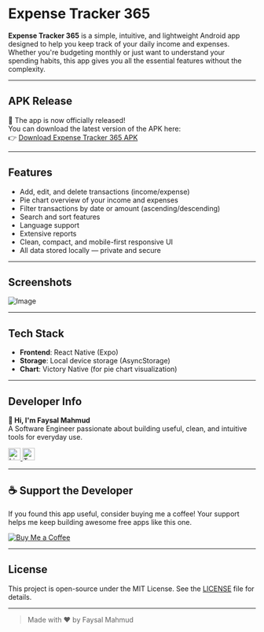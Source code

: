# Expense Tracker 365

**Expense Tracker 365** is a simple, intuitive, and lightweight Android app designed to help you keep track of your daily income and expenses. Whether you're budgeting monthly or just want to understand your spending habits, this app gives you all the essential features without the complexity.

---

## APK Release

🚀 The app is now officially released!  
You can download the latest version of the APK here:  
👉 [Download Expense Tracker 365 APK](https://github.com/faysalmahmud74/expensetracker365/archive/refs/heads/main.zip)

---

## Features

- Add, edit, and delete transactions (income/expense)
- Pie chart overview of your income and expenses
- Filter transactions by date or amount (ascending/descending)
- Search and sort features
- Language support
- Extensive reports
- Clean, compact, and mobile-first responsive UI
- All data stored locally — private and secure

---

## Screenshots

![Image](https://github.com/user-attachments/assets/4c47ce2f-865e-4a2b-80a7-40b4ded7b77c)

---

## Tech Stack

- **Frontend**: React Native (Expo)
- **Storage**: Local device storage (AsyncStorage)
- **Chart**: Victory Native (for pie chart visualization)

---

## Developer Info

**👋 Hi, I'm Faysal Mahmud**  
A Software Engineer passionate about building useful, clean, and intuitive tools for everyday use.

<div align="left">
  <a href="https://linkedin.com/in/faysalmahmud74" target="_blank">
    <img
      src="https://img.shields.io/static/v1?message=LinkedIn&logo=linkedin&label=&color=0077B5&logoColor=white&labelColor=&style=for-the-badge"
      height="25"
      alt="LinkedIn logo"
    />
  </a>
  <a href="https://twitter.com/faysalignity" target="_blank">
    <img
      src="https://img.shields.io/static/v1?message=Twitter&logo=twitter&label=&color=1DA1F2&logoColor=white&labelColor=&style=for-the-badge"
      height="25"
      alt="Twitter logo"
    />
  </a>
</div>

---

## ☕ Support the Developer

If you found this app useful, consider buying me a coffee! Your support helps me keep building awesome free apps like this one.

[![Buy Me a Coffee](https://www.buymeacoffee.com/assets/img/custom_images/orange_img.png)](https://www.buymeacoffee.com/faysalmahmud)

---

## License

This project is open-source under the MIT License. See the [LICENSE](LICENSE) file for details.

---

> Made with ❤️ by Faysal Mahmud
